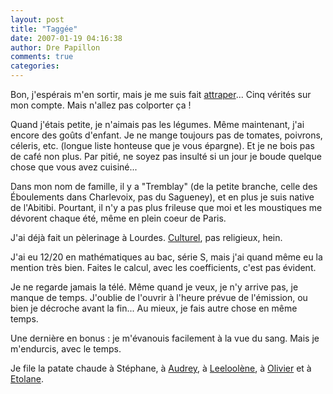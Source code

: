 ```yaml
---
layout: post
title: "Taggée"
date: 2007-01-19 04:16:38
author: Dre Papillon
comments: true
categories: 
---
```



Bon, j'espérais m'en sortir, mais je me suis fait [attraper](http://www.chroniquesdupatio.ca/2007/01/18/pire-que-la-gastro/)... Cinq vérités sur mon compte. Mais n'allez pas colporter ça !

Quand j'étais petite, je n'aimais pas les légumes. Même maintenant, j'ai encore des goûts d'enfant. Je ne mange toujours pas de tomates, poivrons, céleris, etc. (longue liste honteuse que je vous épargne). Et je ne bois pas de café non plus. Par pitié, ne soyez pas insulté si un jour je boude quelque chose que vous avez cuisiné...

Dans mon nom de famille, il y a "Tremblay" (de la petite branche, celle des Éboulements dans Charlevoix, pas du Sagueney), et en plus je suis native de l'Abitibi. Pourtant, il n'y a pas plus frileuse que moi et les moustiques me dévorent chaque été, même en plein coeur de Paris.

J'ai déjà fait un pèlerinage à Lourdes. [Culturel](http://mon-ile.net/carnet/Mon-Lire-en-fete.html), pas religieux, hein.

J'ai eu 12/20 en mathématiques au bac, série S, mais j'ai quand même eu la mention très bien. Faites le calcul, avec les coefficients, c'est pas évident.

Je ne regarde jamais la télé. Même quand je veux, je n'y arrive pas, je manque de temps. J'oublie de l'ouvrir à l'heure prévue de l'émission, ou bien je décroche avant la fin... Au mieux, je fais autre chose en même temps.

Une dernière en bonus : je m'évanouis facilement à la vue du sang. Mais je m'endurcis, avec le temps.

Je file la patate chaude à Stéphane, à [Audrey](http://toilesfilantes.wordpress.com/), à [Leeloolène](http://leeloolene.free.fr/), à [Olivier](http://www.olivierdemontreal.ca/blogue/) et à [Etolane](http://voldemots.blogspot.com/).